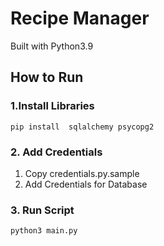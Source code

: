 # Recipe Manager

Built with Python3.9

## How to Run

### 1.Install Libraries
```
pip install  sqlalchemy psycopg2
```

### 2. Add Credentials
1. Copy credentials.py.sample
2. Add Credentials for Database

### 3. Run Script
```
python3 main.py
```